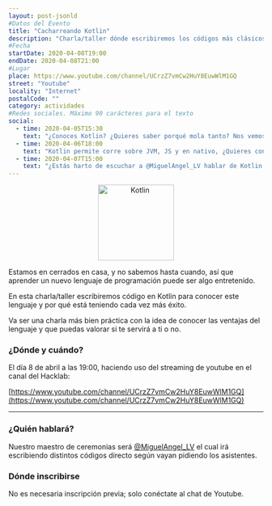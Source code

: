 ```yaml
---
layout: post-jsonld
#Datos del Evento
title: "Cacharreando Kotlin"
description: "Charla/taller dónde escribiremos los códigos más clásicos en Kotlin haciendo uso de sus ventajas"
#Fecha
startDate: 2020-04-08T19:00
endDate: 2020-04-08T21:00
#Lugar
place: https://www.youtube.com/channel/UCrzZ7vmCw2HuY8EuwWlM1GQ
street: "Youtube"
locality: "Internet"
postalCode: ""
category: actividades
#Redes sociales. Máximo 90 carácteres para el texto
social:
  - time: 2020-04-05T15:30
    text: "¿Conoces Kotlin? ¿Quieres saber porqué mola tanto? Nos vemos el día 8 en la sesión online"
  - time: 2020-04-06T18:00
    text: "Kotlin permite corre sobre JVM, JS y en nativo, ¿Quieres conocerlo?"
  - time: 2020-04-07T15:00
    text: "¿Estás harto de escuchar a @MiguelAngel_LV hablar de Kotlin y no sabes por qué le mola tanto? Averígualo mañana."
---
```


<p align="center">
  <img style="width:150px;" src="https://deviniti.com/wp-content/uploads/2019/02/kotlin-logo.png" alt="Kotlin" />
</p>


Estamos en cerrados en casa, y no sabemos hasta cuando, así que aprender un nuevo lenguaje de programación puede ser algo entretenido.


En esta charla/taller escribiremos código en Kotlin para conocer este lenguaje y por qué está teniendo cada vez más éxito. 


Va ser una charla más bien práctica con la idea de conocer las ventajas del lenguaje y que puedas valorar si te servirá a ti o no.


### ¿Dónde y cuándo?

El día 8 de abril a las 19:00, haciendo uso del streaming de youtube en el canal del Hacklab:

[https://www.youtube.com/channel/UCrzZ7vmCw2HuY8EuwWlM1GQ](https://www.youtube.com/channel/UCrzZ7vmCw2HuY8EuwWlM1GQ)

---

### ¿Quién hablará?

Nuestro maestro de ceremonias será [@MiguelAngel_LV](https://twitter.com/MiguelAngel_LV) el cual irá escribiendo distintos códigos directo según vayan pidiendo los asistentes. 

### Dónde inscribirse

No es necesaria inscripción previa; solo conéctate al chat de Youtube.

